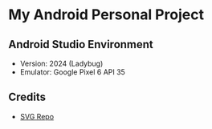 # My Android Personal Project

## Android Studio Environment

- Version: 2024 (Ladybug)
- Emulator: Google Pixel 6 API 35

## Credits

- [SVG Repo](https://svgrepo.com)
